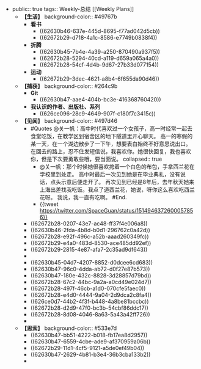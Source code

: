 - public:: true
  tags:: Weekly-总结
  [[Weekly Plans]]
	- **【生活】**
	  background-color:: #49767b
		- **看书**
			- ((62630b46-637e-445d-8695-f77ad042d5cb))
			- ((62672b29-d718-4a1c-8586-e7749b0838f4))
		- **折腾**
			- ((62630b45-7b4e-4a39-a250-870490a937f5))
			- ((62672b28-5294-40cd-a119-d659a065a4a0))
			- ((62672b28-54cf-4d4b-9d67-27b33d077154))
		- **运动**
			- ((62672b29-3dec-4621-a8b4-6f655da90d46))
	- **【捕获】**
	  background-color:: #264c9b
		- **Git**
			- ((62630b47-aae4-404b-bc3e-416368760420))
		- **我认识的作者、出版社、系列**
			- ((626ce096-28c9-4649-907f-c180f7c3415c))
	- **【见闻】**
	  background-color:: #497d46
		- #Quotes @关一帆：高中时代喜欢过一个女孩子，高一时经常一起去食堂吃饭，在教学区到宿舍区的地下隧道里开心聊天。 高一的寒假的某一天，在一个湖边散步了一下午，想要表白始终不好意思说出口。在回去的路上，忍不住发短信说，我喜欢你。她很快回复，我也喜欢你，但是下次要勇敢些哦，要当面说。
		  collapsed:: true
			- @关一帆：那个时候她很喜欢挎着一个白色的布包，手拿西兰花在学校里到处走。 高中时最后一次见到她是在毕业典礼，没有说话，点头示意后便走开了。 再次见到已经是8年后，去年秋天她来上海出差找我吃饭。我点了道西兰花，她说，呀你这么喜欢吃西兰花呀。 我说，我一直有吃啊。 #End.
			- {{tweet https://twitter.com/SpaceGuan/status/1514946372600057856}}
		- ((62672b28-0207-43e7-ac48-ff37f4e006a8))
		- ((62630b46-2fda-4b8d-b0d1-296762c0a42d))
		- ((62672b28-e92f-496c-a52b-aaad260349fc))
		- ((62672b29-e4a0-483d-8530-ace485dd92ef))
		- ((62672b29-2815-4e87-afa7-2c35ad9df643))
		-
		- ((62630b45-04d7-4207-8852-d0dcee6cd683))
		- ((62630b47-96c0-4dda-ab72-d0f27e87b573))
		- ((62630b47-180e-432c-8828-3d28857d79bd))
		- ((62672b28-67c2-44bc-9a2a-a0cd49e024d7))
		- ((62672b28-497f-46cb-a1d0-070cfe5faec0))
		- ((62672b28-e4d0-4444-9a04-2d9dca2c8fa4))
		- ((626ce0d7-44b2-4f3f-b448-4a8be81bccbc))
		- ((62672b28-d2d9-47f0-bc3b-54cbf86ddc17))
		- ((62672b28-8d08-4046-8a63-5a43a42ff726))
		-
	- **【思索】**
	  background-color:: #533e7d
		- ((62630b47-bb51-4222-b018-fb17ea8d2957))
		- ((62630b47-6559-4cbe-ade9-af370959a06b))
		- ((62672b29-11d1-4cf5-9121-a5de0ef49b04))
		- ((62630b47-2629-4b81-b3e4-36b3cba133b2))
		-